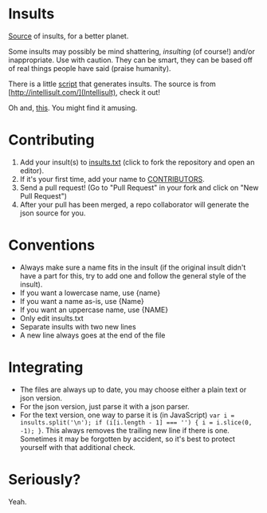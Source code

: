 Insults
=======

[Source](src/) of insults, for a better planet.

Some insults may possibly be mind shattering, _insulting_ (of course!) and/or inappropriate. Use with caution. They can be smart, they can be based off of real things people have said (praise humanity).

There is a little [script](src/intellisult.js) that generates insults. The source is from [http://intellisult.com/](Intellisult), check it out!

Oh and, [this](http://pastebin.com/raw.php?i=RRFYNEKU). You might find it amusing.

Contributing
============

1. Add your insult(s) to [insults.txt](https://github.com/TheUnknownOne/Insults/edit/master/src/insults.txt) (click to fork the repository and open an editor).
2. If it's your first time, add your name to [CONTRIBUTORS](https://github.com/TheUnknownOne/Insults/edit/master/CONTRIBUTORS).
3. Send a pull request! (Go to "Pull Request" in your fork and click on "New Pull Request")
4. After your pull has been merged, a repo collaborator will generate the json source for you.

Conventions
===========

* Always make sure a name fits in the insult (if the original insult didn't have a part for this, try to add one and follow the general style of the insult).
* If you want a lowercase name, use {name}
* If you want a name as-is, use {Name}
* If you want an uppercase name, use {NAME}
* Only edit insults.txt
* Separate insults with two new lines
* A new line always goes at the end of the file

Integrating
===========

* The files are always up to date, you may choose either a plain text or json version.
* For the json version, just parse it with a json parser.
* For the text version, one way to parse it is (in JavaScript) `var i = insults.split('\n'); if (i[i.length - 1] === '') { i = i.slice(0, -1); }`. This always removes the trailing new line if there is one. Sometimes it may be forgotten by accident, so it's best to protect yourself with that additional check.

Seriously?
==========

Yeah.
